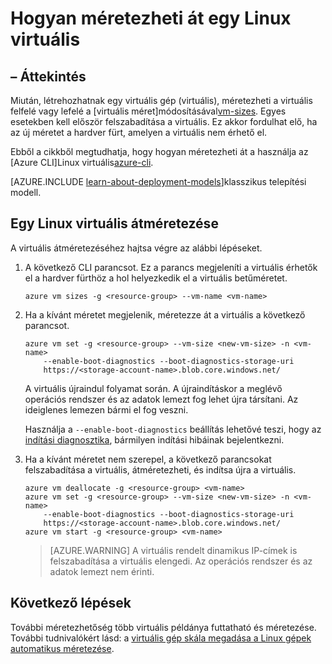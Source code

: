 <properties
   pageTitle="Hogyan méretezheti át egy Linux virtuális |} Microsoft Azure"
   description="Hogyan méretezheti, vagy Linux virtuális gép lefelé a virtuális méret módosításával méretezni."
   services="virtual-machines-linux"
   documentationCenter="na"
   authors="mikewasson"
   manager="timlt"
   editor=""
   tags=""/>

<tags
   ms.service="virtual-machines-linux"
   ms.devlang="na"
   ms.topic="article"
   ms.tgt_pltfrm="na"
   ms.workload="infrastructure-services"
   ms.date="05/16/2016"
   ms.author="mikewasson"/>


# <a name="how-to-resize-a-linux-vm"></a>Hogyan méretezheti át egy Linux virtuális

## <a name="overview"></a>– Áttekintés 

Miután, létrehozhatnak egy virtuális gép (virtuális), méretezheti a virtuális felfelé vagy lefelé a [virtuális méret]módosításával[vm-sizes]. Egyes esetekben kell először felszabadítása a virtuális. Ez akkor fordulhat elő, ha az új méretet a hardver fürt, amelyen a virtuális nem érhető el.

Ebből a cikkből megtudhatja, hogy hogyan méretezheti át a használja az [Azure CLI]Linux virtuális[azure-cli].

[AZURE.INCLUDE [learn-about-deployment-models](../../includes/learn-about-deployment-models-rm-include.md)]klasszikus telepítési modell.


## <a name="resize-a-linux-vm"></a>Egy Linux virtuális átméretezése 

A virtuális átméretezéséhez hajtsa végre az alábbi lépéseket.

1. A következő CLI parancsot. Ez a parancs megjeleníti a virtuális érhetők el a hardver fürthöz a hol helyezkedik el a virtuális betűméretet.

    ```
    azure vm sizes -g <resource-group> --vm-name <vm-name>
    ```

2. Ha a kívánt méretet megjelenik, méretezze át a virtuális a következő parancsot.

    ```
    azure vm set -g <resource-group> --vm-size <new-vm-size> -n <vm-name>  
        --enable-boot-diagnostics --boot-diagnostics-storage-uri
        https://<storage-account-name>.blob.core.windows.net/ 
    ```

    A virtuális újraindul folyamat során. A újraindításkor a meglévő operációs rendszer és az adatok lemezt fog lehet újra társítani. Az ideiglenes lemezen bármi el fog veszni.

    Használja a `--enable-boot-diagnostics` beállítás lehetővé teszi, hogy az [indítási diagnosztika][boot-diagnostics], bármilyen indítási hibáinak bejelentkezni.

3. Ha a kívánt méretet nem szerepel, a következő parancsokat felszabadítása a virtuális, átméretezheti, és indítsa újra a virtuális.

    ```
    azure vm deallocate -g <resource-group> <vm-name>
    azure vm set -g <resource-group> --vm-size <new-vm-size> -n <vm-name>  
        --enable-boot-diagnostics --boot-diagnostics-storage-uri
        https://<storage-account-name>.blob.core.windows.net/ 
    azure vm start -g <resource-group> <vm-name>
    ```

   > [AZURE.WARNING] A virtuális rendelt dinamikus IP-címek is felszabadítása a virtuális elengedi. Az operációs rendszer és az adatok lemezt nem érinti.
   
## <a name="next-steps"></a>Következő lépések

További méretezhetőség több virtuális példánya futtatható és méretezése. További tudnivalókért lásd: a [virtuális gép skála megadása a Linux gépek automatikus méretezése][scale-set]. 

<!-- links -->
   
[azure-cli]: ../xplat-cli-install.md
[boot-diagnostics]: https://azure.microsoft.com/en-us/blog/boot-diagnostics-for-virtual-machines-v2/
[scale-set]: ../virtual-machine-scale-sets/virtual-machine-scale-sets-linux-autoscale.md 
[vm-sizes]: virtual-machines-linux-sizes.md